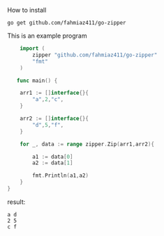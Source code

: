 How to install

`go get github.com/fahmiaz411/go-zipper`

This is an example program

```go
    import (
        zipper "github.com/fahmiaz411/go-zipper"
        "fmt"
    )

   func main() {

	arr1 := []interface{}{
		"a",2,"c",
	}

	arr2 := []interface{}{
		"d",5,"f",
	}

	for _, data := range zipper.Zip(arr1,arr2){

		a1 := data[0]
		a2 := data[1]

		fmt.Println(a1,a2)
	}
}
```

result:

```
a d
2 5
c f
```
